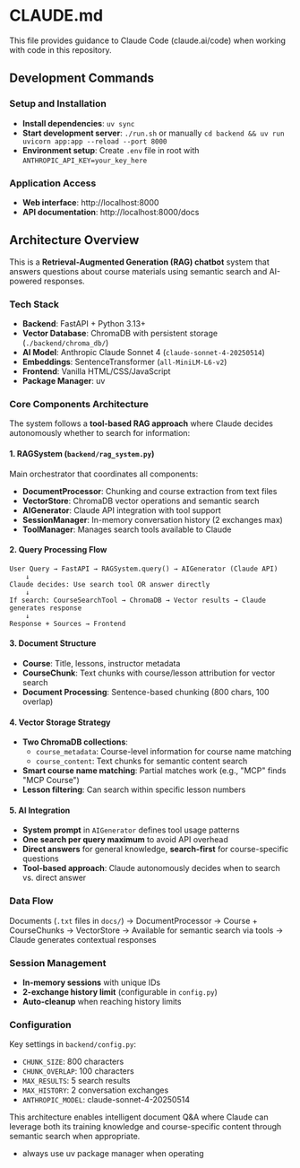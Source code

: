 # CLAUDE.md

This file provides guidance to Claude Code (claude.ai/code) when working with code in this repository.

## Development Commands

### Setup and Installation
- **Install dependencies**: `uv sync`
- **Start development server**: `./run.sh` or manually `cd backend && uv run uvicorn app:app --reload --port 8000`
- **Environment setup**: Create `.env` file in root with `ANTHROPIC_API_KEY=your_key_here`

### Application Access
- **Web interface**: http://localhost:8000
- **API documentation**: http://localhost:8000/docs

## Architecture Overview

This is a **Retrieval-Augmented Generation (RAG) chatbot** system that answers questions about course materials using semantic search and AI-powered responses.

### Tech Stack
- **Backend**: FastAPI + Python 3.13+
- **Vector Database**: ChromaDB with persistent storage (`./backend/chroma_db/`)
- **AI Model**: Anthropic Claude Sonnet 4 (`claude-sonnet-4-20250514`)
- **Embeddings**: SentenceTransformer (`all-MiniLM-L6-v2`)
- **Frontend**: Vanilla HTML/CSS/JavaScript
- **Package Manager**: uv

### Core Components Architecture

The system follows a **tool-based RAG approach** where Claude decides autonomously whether to search for information:

#### 1. RAGSystem (`backend/rag_system.py`)
Main orchestrator that coordinates all components:
- **DocumentProcessor**: Chunking and course extraction from text files
- **VectorStore**: ChromaDB vector operations and semantic search
- **AIGenerator**: Claude API integration with tool support
- **SessionManager**: In-memory conversation history (2 exchanges max)
- **ToolManager**: Manages search tools available to Claude

#### 2. Query Processing Flow
```
User Query → FastAPI → RAGSystem.query() → AIGenerator (Claude API) 
    ↓
Claude decides: Use search tool OR answer directly
    ↓
If search: CourseSearchTool → ChromaDB → Vector results → Claude generates response
    ↓
Response + Sources → Frontend
```

#### 3. Document Structure
- **Course**: Title, lessons, instructor metadata
- **CourseChunk**: Text chunks with course/lesson attribution for vector search
- **Document Processing**: Sentence-based chunking (800 chars, 100 overlap)

#### 4. Vector Storage Strategy
- **Two ChromaDB collections**:
  - `course_metadata`: Course-level information for course name matching
  - `course_content`: Text chunks for semantic content search
- **Smart course name matching**: Partial matches work (e.g., "MCP" finds "MCP Course")
- **Lesson filtering**: Can search within specific lesson numbers

#### 5. AI Integration
- **System prompt** in `AIGenerator` defines tool usage patterns
- **One search per query maximum** to avoid API overhead
- **Direct answers** for general knowledge, **search-first** for course-specific questions
- **Tool-based approach**: Claude autonomously decides when to search vs. direct answer

### Data Flow
Documents (`.txt` files in `docs/`) → DocumentProcessor → Course + CourseChunks → VectorStore → Available for semantic search via tools → Claude generates contextual responses

### Session Management
- **In-memory sessions** with unique IDs
- **2-exchange history limit** (configurable in `config.py`)
- **Auto-cleanup** when reaching history limits

### Configuration
Key settings in `backend/config.py`:
- `CHUNK_SIZE`: 800 characters
- `CHUNK_OVERLAP`: 100 characters  
- `MAX_RESULTS`: 5 search results
- `MAX_HISTORY`: 2 conversation exchanges
- `ANTHROPIC_MODEL`: claude-sonnet-4-20250514

This architecture enables intelligent document Q&A where Claude can leverage both its training knowledge and course-specific content through semantic search when appropriate.
- always use uv package manager when operating